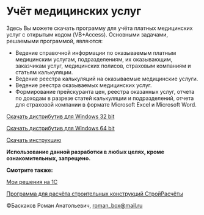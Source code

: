 # Учёт медицинских услуг
Здесь Вы можете скачать программу для учёта платных медицинских услуг с открытым кодом (VB+Access). Основными задачами, решаемыми программой, являются: 
  - Ведение справочной информации по оказываемым платным медицинским услугам, подразделениям, их оказывающим, заказчикам услуг, медицинских полисов, страховым компаниям и статьям калькуляции.
  - Ведение реестра калькуляций на оказываемые медицинские услуги.
  - Ведение реестра оказываемых медицинских услуг.
  - Формирование прейскуранта цен, реестра оказанных услуг, отчета по доходам в разрезе статей калькуляции и подразделений, отчета для страховой компании в формате Microsoft Excel и Microsoft Word.
  
[Скачать дистрибутив для Windows 32 bit](https://github.com/RBaskakov/UchetMU/blob/master/UchetMU_Distr.rar)

[Скачать дистрибутив для Windows 64 bit](https://github.com/RBaskakov/UchetMU/blob/master/UchetMU_Distr_64.rar)

[Скачать инструкцию](https://github.com/RBaskakov/UchetMU/blob/master/UchetMU.chm)

**Использование данной разработки в любых целях, кроме ознакомительных, запрещено.**

**Смотрите также:**

[Мои решения на 1С](https://github.com/RBaskakov/1C)

[Программа для расчёта строительных конструкций СтройРасчёты](https://github.com/RBaskakov/Stroy)

©Баскаков Роман Анатольевич, roman_box@mail.ru
